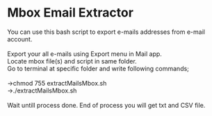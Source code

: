 <h1>Mbox Email Extractor</h1>

You can use this bash script to export e-mails addresses from e-mail account.
<br>
<br>
Export your all e-mails using Export menu in Mail app.<br>
Locate mbox file(s) and script in same folder.<br>
Go to terminal at specific folder and write following commands;<br>
<br>
->chmod 755 extractMailsMbox.sh<br>
->./extractMailsMbox.sh<br>
<br>
Wait untill process done. End of process you will get txt and CSV file.<br>
